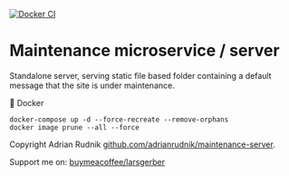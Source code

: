 [![Docker CI](https://github.com/larsgerber/maintenance-page/actions/workflows/docker.yml/badge.svg)](https://github.com/larsgerber/maintenance-page/actions/workflows/docker.yml)

# Maintenance microservice / server

Standalone server, serving static file based folder containing a default message that the site is under maintenance.

🐳 Docker

``` none
docker-compose up -d --force-recreate --remove-orphans
docker image prune --all --force
```

Copyright Adrian Rudnik  [github.com/adrianrudnik/maintenance-server](https://github.com/adrianrudnik/maintenance-server).

Support me on: [buymeacoffee/larsgerber](https://www.buymeacoffee.com/larsgerber)
